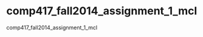 comp417_fall2014_assignment_1_mcl
=================================

comp417_fall2014_assignment_1_mcl
